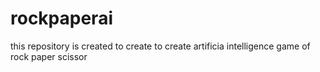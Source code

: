 # rockpaperai
this repository is created to create to create artificia intelligence  game of rock paper scissor
